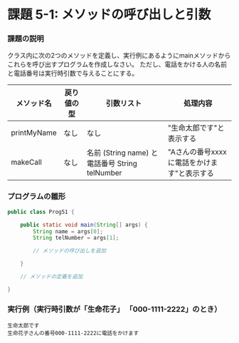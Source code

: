 # 課題 5-1: メソッドの呼び出しと引数

### 課題の説明
クラス内に次の2つのメソッドを定義し、実行例にあるようにmainメソッドからこれらを呼び出すプログラムを作成しなさい。
ただし、電話をかける人の名前と電話番号は実行時引数で与えることにする。

| メソッド名        | 戻り値の型 | 引数リスト                                    | 処理内容                      |
|--------------| --- |------------------------------------------|---------------------------|
| printMyName  | なし | なし                                       | "生命太郎です"と表示する            | 
| makeCall     | なし | 名前 (String name) と 電話番号 String telNumber | "Aさんの番号xxxxに電話をかけます"と表示する | 


### プログラムの雛形
```java
public class Prog51 {

    public static void main(String[] args) {
        String name = args[0];
        String telNumber = args[1];

        // メソッドの呼び出しを追加

    }

    // メソッドの定義を追加

}
```

### 実行例（実行時引数が「生命花子」 「000-1111-2222」のとき）
```
生命太郎です
生命花子さんの番号000-1111-2222に電話をかけます
```
